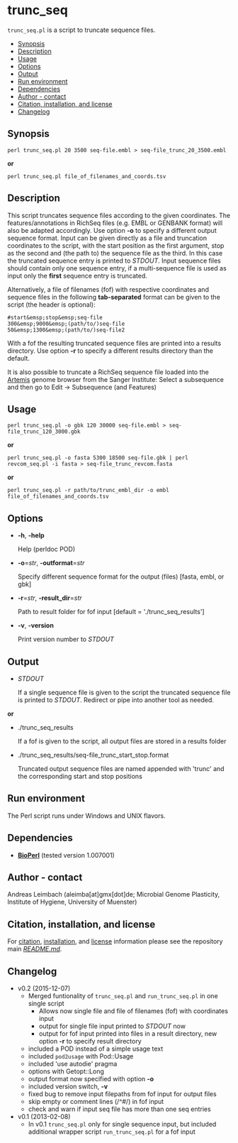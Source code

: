 trunc_seq
=========

`trunc_seq.pl` is a script to truncate sequence files.

* [Synopsis](#synopsis)
* [Description](#description)
* [Usage](#usage)
* [Options](#options)
* [Output](#output)
* [Run environment](#run-environment)
* [Dependencies](#dependencies)
* [Author - contact](#author---contact)
* [Citation, installation, and license](#citation-installation-and-license)
* [Changelog](#changelog)

## Synopsis

    perl trunc_seq.pl 20 3500 seq-file.embl > seq-file_trunc_20_3500.embl

**or**

    perl trunc_seq.pl file_of_filenames_and_coords.tsv

## Description

This script truncates sequence files according to the given
coordinates. The features/annotations in RichSeq files (e.g. EMBL or
GENBANK format) will also be adapted accordingly. Use option **-o** to
specify a different output sequence format. Input can be given directly
as a file and truncation coordinates to the script, with the start
position as the first argument, stop as the second and (the path to)
the sequence file as the third. In this case the truncated sequence
entry is printed to *STDOUT*. Input sequence files should contain only
one sequence entry, if a multi-sequence file is used as input only the
**first** sequence entry is truncated.

Alternatively, a file of filenames (fof) with respective coordinates
and sequence files in the following **tab-separated** format can be
given to the script (the header is optional):

    #start&emsp;stop&emsp;seq-file
    300&emsp;9000&emsp;(path/to/)seq-file
    50&emsp;1300&emsp;(path/to/)seq-file2

With a fof the resulting truncated sequence files are printed into a
results directory. Use option **-r** to specify a different results
directory than the default.

It is also possible to truncate a RichSeq sequence file loaded into the
[Artemis](http://www.sanger.ac.uk/science/tools/artemis) genome browser
from the Sanger Institute: Select a subsequence and then go to Edit ->
Subsequence (and Features)

## Usage

    perl trunc_seq.pl -o gbk 120 30000 seq-file.embl > seq-file_trunc_120_3000.gbk

**or**

    perl trunc_seq.pl -o fasta 5300 18500 seq-file.gbk | perl revcom_seq.pl -i fasta > seq-file_trunc_revcom.fasta

**or**

    perl trunc_seq.pl -r path/to/trunc_embl_dir -o embl file_of_filenames_and_coords.tsv

## Options

- **-h**, **-help**

    Help (perldoc POD)

- **-o**=*str*, **-outformat**=*str*

    Specify different sequence format for the output (files) [fasta, embl, or gbk]

- **-r**=*str*, **-result\_dir**=*str*

    Path to result folder for fof input \[default = './trunc\_seq\_results'\]

- **-v**, **-version**

    Print version number to *STDOUT*

## Output

- *STDOUT*

    If a single sequence file is given to the script the truncated sequence
    file is printed to *STDOUT*. Redirect or pipe into another tool as
    needed.

**or**

- ./trunc_seq_results

    If a fof is given to the script, all output files are stored in a
    results folder

- ./trunc_seq_results/seq-file_trunc_start_stop.format

    Truncated output sequence files are named appended with 'trunc' and the
    corresponding start and stop positions

## Run environment

The Perl script runs under Windows and UNIX flavors.

## Dependencies

- [**BioPerl**](http://www.bioperl.org) (tested version 1.007001)

## Author - contact

Andreas Leimbach (aleimba[at]gmx[dot]de; Microbial Genome Plasticity, Institute of Hygiene, University of Muenster)

## Citation, installation, and license

For [citation](https://github.com/aleimba/bac-genomics-scripts#citation), [installation](https://github.com/aleimba/bac-genomics-scripts#installation-recommendations), and [license](https://github.com/aleimba/bac-genomics-scripts#license) information please see the repository main [*README.md*](https://github.com/aleimba/bac-genomics-scripts/blob/master/README.md).

## Changelog

* v0.2 (2015-12-07)
    * Merged funtionality of `trunc_seq.pl` and `run_trunc_seq.pl` in one single script
        * Allows now single file and file of filenames (fof) with coordinates input
        * output for single file input printed to *STDOUT* now
        * output for fof input printed into files in a result directory, new option **-r** to specify result directory
    * included a POD instead of a simple usage text
    * included `pod2usage` with Pod::Usage
    * included 'use autodie' pragma
    * options with Getopt::Long
    * output format now specified with option **-o**
    * included version switch, **-v**
    * fixed bug to remove input filepaths from fof input for output files
    * skip empty or comment lines (/^#/) in fof input
    * check and warn if input seq file has more than one seq entries
* v0.1 (2013-02-08)
    * In v0.1 `trunc_seq.pl` only for single sequence input, but included additional wrapper script `run_trunc_seq.pl` for a fof input
